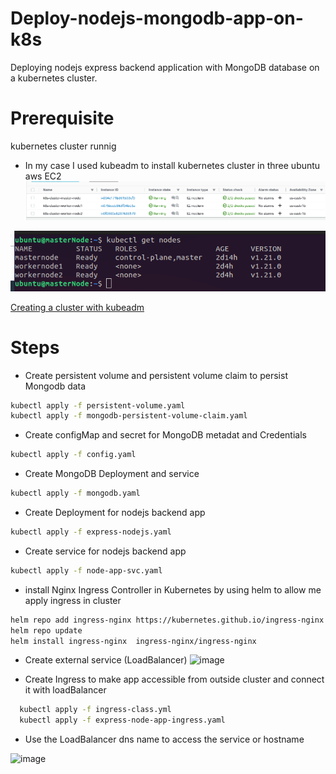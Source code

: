 # Deploy-nodejs-mongodb-app-on-k8s
Deploying nodejs express backend application with MongoDB database on a kubernetes cluster.

# Prerequisite
kubernetes cluster runnig 
- In my case I used kubeadm to install kubernetes cluster in three ubuntu aws EC2
![App Screenshot](https://raw.githubusercontent.com/elmansey/Deploy-express-mongodb-app-on-k8s/main/Screenshot%20from%202023-03-26%2021-50-57.png)

![App Screenshot](https://raw.githubusercontent.com/elmansey/Deploy-express-mongodb-app-on-k8s/main/Screenshot%20from%202023-03-26%2015-54-58.png)

[Creating a cluster with kubeadm](https://kubernetes.io/docs/setup/production-environment/tools/kubeadm/create-cluster-kubeadm/)


# Steps
-  Create persistent volume and persistent volume claim to persist Mongodb data 
  ```bash
  kubectl apply -f persistent-volume.yaml
  kubectl apply -f mongodb-persistent-volume-claim.yaml
```
-  Create configMap and secret for MongoDB metadat and Credentials
  ```bash
  kubectl apply -f config.yaml
```
-  Create MongoDB Deployment and service 
  ```bash
  kubectl apply -f mongodb.yaml
```
-  Create Deployment for nodejs backend app 
  ```bash
  kubectl apply -f express-nodejs.yaml
```
-  Create service for nodejs backend app 
  ```bash
  kubectl apply -f node-app-svc.yaml
```

-  install Nginx Ingress Controller in Kubernetes by using helm to allow me apply ingress in cluster 
  ```bash
  helm repo add ingress-nginx https://kubernetes.github.io/ingress-nginx
  helm repo update
  helm install ingress-nginx  ingress-nginx/ingress-nginx
```

-  Create external service (LoadBalancer)
![image](https://user-images.githubusercontent.com/89076648/227803023-cd048346-03d3-4838-8f23-97ccc4d2c683.png)

-  Create Ingress to make app accessible from outside cluster and connect it with loadBalancer
  ```bash
    kubectl apply -f ingress-class.yml
    kubectl apply -f express-node-app-ingress.yaml
```

-  Use the  LoadBalancer dns name  to access the service or hostname 

![image](https://user-images.githubusercontent.com/89076648/227803367-f232ce7c-1313-4f38-882e-fce6740553c8.png)





